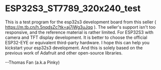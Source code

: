# ESP32S3_ST7789_320x240_test
This is a test program for the esp32s3 development board from this seller ( https://m.tb.cn/h.5nqdsZc?tk=aj7jWg3uJqq ). The seller's support isn't too responsive, and the reference material is rather limited. For ESP32S3 with camera and TFT display development. It is better to choose the official ESP32-EYE or equivalent third-party hardware. I hope this can help you kickstart your esp32s3 development. And this is solely based on the previous work of Adafruit and other open-source libraries. 

--Thomas Fan (a.k.a Pinky)
